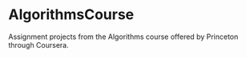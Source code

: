 # AlgorithmsCourse
Assignment projects from the Algorithms course offered by Princeton through Coursera.
